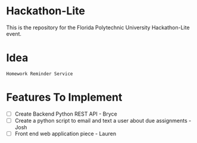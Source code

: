 # Hackathon-Lite
This is the repository for the Florida Polytechnic University Hackathon-Lite event.

# Idea
    Homework Reminder Service

# Features To Implement

- [ ] Create Backend Python REST API - Bryce
- [ ] Create a python script to email and text a user about due assignments - Josh
- [ ] Front end web application piece - Lauren